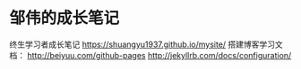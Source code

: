 # 邹伟的成长笔记
终生学习者成长笔记
https://shuangyu1937.github.io/mysite/ 
搭建博客学习文档：
http://beiyuu.com/github-pages
http://jekyllrb.com/docs/configuration/
